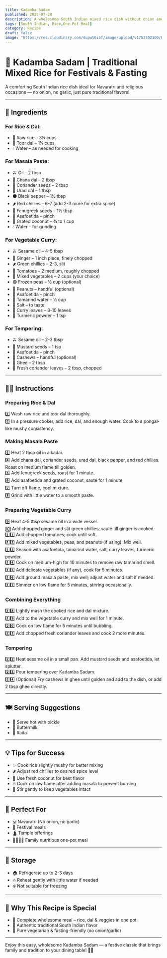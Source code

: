 ```yaml
---
title: Kadamba Sadam  
published: 2025-07-28  
description: A wholesome South Indian mixed rice dish without onion and garlic, perfect for festivals, fasting, and traditional occasions.  
tags: [South Indian, Rice,One-Pot Meal]  
category: Recipe  
draft: false  
image: "https://res.cloudinary.com/dupwt6i5f/image/upload/v1753702100/kadamba_sadam.jpg"  
---
```


# 🍚 Kadamba Sadam | Traditional Mixed Rice for Festivals & Fasting

A comforting South Indian rice dish ideal for Navaratri and religious occasions — no onion, no garlic, just pure traditional flavors!

---

## 🛒 Ingredients

### For Rice & Dal:  
- 🍚 Raw rice – 3¼ cups  
- 🫘 Toor dal – 1¼ cups  
- 💧 Water – as needed for cooking  

### For Masala Paste:  
- 🫒 Oil – 2 tbsp  
- 🫘 Chana dal – 2 tbsp  
- 🌿 Coriander seeds – 2 tbsp  
- 🫘 Urad dal – 1 tbsp  
- ⚫ Black pepper – 1½ tbsp  
- 🌶️ Red chillies – 6-7 (add 2-3 more for extra spice)  
- 🌱 Fenugreek seeds – 1½ tbsp  
- 🧄 Asafoetida – pinch  
- 🥥 Grated coconut – ¾ to 1 cup  
- 💧 Water – for grinding  

### For Vegetable Curry:  
- 🫒 Sesame oil – 4-5 tbsp  
- 🫚 Ginger – 1 inch piece, finely chopped  
- 🌶️ Green chillies – 2-3, slit  
- 🍅 Tomatoes – 2 medium, roughly chopped  
- 🥕 Mixed vegetables – 2 cups (your choice)  
- 🟢 Frozen peas – ½ cup (optional)  
- 🥜 Peanuts – handful (optional)  
- 🧄 Asafoetida – pinch  
- 🍋 Tamarind water – ½ cup  
- 🧂 Salt – to taste  
- 🍃 Curry leaves – 8-10 leaves  
- 🌟 Turmeric powder – 1 tsp  

### For Tempering:  
- 🫒 Sesame oil – 2-3 tbsp  
- 🌱 Mustard seeds – 1 tsp  
- 🧄 Asafoetida – pinch  
- 🥜 Cashews – handful (optional)  
- 🧈 Ghee – 2 tbsp  
- 🌿 Fresh coriander leaves – 2 tbsp, chopped  

---

## 👩‍🍳 Instructions

### Preparing Rice & Dal  
1️⃣ Wash raw rice and toor dal thoroughly.  
2️⃣ In a pressure cooker, add rice, dal, and enough water. Cook to a pongal-like mushy consistency.  

### Making Masala Paste  
3️⃣ Heat 2 tbsp oil in a kadai.  
4️⃣ Add chana dal, coriander seeds, urad dal, black pepper, and red chillies. Roast on medium flame till golden.  
5️⃣ Add fenugreek seeds, roast for 1 minute.  
6️⃣ Add asafoetida and grated coconut, sauté for 1 minute.  
7️⃣ Turn off flame, cool mixture.  
8️⃣ Grind with little water to a smooth paste.  

### Preparing Vegetable Curry  
9️⃣ Heat 4-5 tbsp sesame oil in a wide vessel.  
🔟 Add chopped ginger and slit green chillies; sauté till ginger is cooked.  
1️⃣1️⃣ Add chopped tomatoes; cook until soft.  
1️⃣2️⃣ Add mixed vegetables, peas, and peanuts (if using). Mix well.  
1️⃣3️⃣ Season with asafoetida, tamarind water, salt, curry leaves, turmeric powder.  
1️⃣4️⃣ Cook on medium-high for 10 minutes to remove raw tamarind smell.  
1️⃣5️⃣ Add delicate vegetables (if any), cook for 5 minutes.  
1️⃣6️⃣ Add ground masala paste, mix well; adjust water and salt if needed.  
1️⃣7️⃣ Simmer on low flame for 5 minutes, stirring occasionally.  

### Combining Everything  
1️⃣8️⃣ Lightly mash the cooked rice and dal mixture.  
1️⃣9️⃣ Add to the vegetable curry and mix well for 1 minute.  
2️⃣0️⃣ Cook on low flame for 5 minutes until bubbling.  
2️⃣1️⃣ Add chopped fresh coriander leaves and cook 2 more minutes.  

### Tempering  
2️⃣2️⃣ Heat sesame oil in a small pan. Add mustard seeds and asafoetida, let splutter.  
2️⃣3️⃣ Pour tempering over Kadamba Sadam.  
2️⃣4️⃣ (Optional) Fry cashews in ghee until golden and add to the dish, or add 2 tbsp ghee directly.  

---

## 🍽️ Serving Suggestions  
- 🥒 Serve hot with pickle  
- 🥛 Buttermilk  
- 🥗 Raita  

---

## 💡 Tips for Success  
- ✨ Cook rice slightly mushy for better mixing  
- 🌶️ Adjust red chillies to desired spice level  
- 🥥 Use fresh coconut for best flavor  
- 🔥 Cook on low flame after adding masala to prevent burning  
- 🥄 Stir gently to keep vegetables intact  

---

## 🙏 Perfect For  
- 🕉️ Navaratri (No onion, no garlic)  
- 🎉 Festival meals  
- 🛕 Temple offerings  
- 👨‍👩‍👧‍👦 Family nutritious one-pot meal  

---

## 🧊 Storage  
- 🏠 Refrigerate up to 2-3 days  
- 🔥 Reheat gently with little water if needed  
- ❄️ Not suitable for freezing  

---

## 🌟 Why This Recipe is Special  
- 🍚 Complete wholesome meal – rice, dal & veggies in one pot  
- 🌿 Authentic traditional South Indian flavor  
- 💚 Pure vegetarian & fasting-friendly (no onion/garlic)  

---

Enjoy this easy, wholesome Kadamba Sadam — a festive classic that brings family and tradition to your dining table! 🌾🙏
